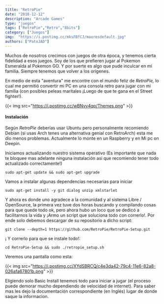 ```yaml
---
title: "RetroPie"
date: "2018-12-12"
description: "Arcade Games"
type: "juegos"
tags: ["RetroPie","Retro","8bits"]
category: ["Juegos"]
img:  "https://i.postimg.cc/mksFBfCJ/maxresdefault.jpg"
authors: ["PatoJAD"]
---
```


Muchos de nosotros crecimos con juegos de otra época, y tenemos cierta fidelidad a esos juegos. Soy de los que prefieren jugar al Pokemon Esmeralda al Pokemon GO. Y por suerte es algo que pude inculcar en mi familia. Siempre tenemos que volver a los orígenes.

En medio de esta "aventura" me encontre con el mundo feliz de _RetroPie,_ lo cual me permitió convertir mi PC en una consola retro para jugar con mi familia (con posibles peleas maritales ¡Luego de que te gana en el Street fighter!).

{{< img src="https://i.postimg.cc/wBNvv4qp/Themes.png" >}}
<br>
#### Instalación
Según _RetroPie_ deberías usar Ubuntu pero personalmente recomiendo Debian (si usas Arch tenes una alternativa genial con RetroArch) esta me dio menos problemas. Actualmente lo monte en un Raspberry y en Mi pc on Deepin.

Iniciamos actualizando nuestro sistema operativo (Es importante que nada te bloquee mas adelante ninguna instalación asi que recomiendo tener todo actualizado correctamente!)

    sudo apt-get update && sudo apt-get upgrade

Vamos a instalar algunas dependencias necesarias para iniciar

    sudo apt-get install -y git dialog unzip xmlstarlet

Y ahora es donde uno agradece a la comunidad y al sistema Libre / OpenSource, la primera vez tuve dos horas buscando y compilando cosas para que quede todo ok, pero ahora hubo un loco que se dedicó a facilitarnos la vida y ¡Armo un script que soluciona todo con correrlo!. Por ende solo debemos descargar de su repositorio a dicho script:

    git clone --depth=1 https://github.com/RetroPie/RetroPie-Setup.git

¡ Y correrlo para que se instale todo!:

    cd RetroPie-Setup && sudo ./retropie_setup.sh

Veremos una pantalla como esta:

{{< img src="https://i.postimg.cc/XYdSBRCQ/c4e3da42-79c4-11e6-82a8-026afa67801b.png" >}}

Eligiendo solo Basic Install tenemos todo para iniciar a jugar (el proceso puede demorar mucho dependiendo de velocidad de internet). Para saber mas les dejo la documentación correspondiente (en Inglés) lugar de donde saque la informacion.

